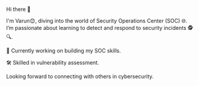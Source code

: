 Hi there 👋

I'm Varun😊, diving into the world of Security Operations Center (SOC) 🌐. I’m passionate about learning to detect and respond to security incidents 🕵️🔍.

🔭 Currently working on building my SOC skills.

🛠️ Skilled in vulnerability assessment.

Looking forward to connecting with others in cybersecurity.
